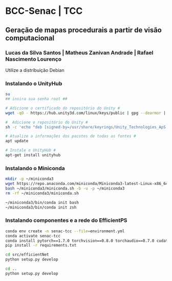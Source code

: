 # BCC-Senac | TCC
## Geração de mapas procedurais a partir de visão computacional
### Lucas da Silva Santos | Matheus Zanivan Andrade | Rafael Nascimento Lourenço

Utilize a distribuição Debian

### Instalando o UnityHub
```sh
su
## insira sua senha root ##

# Adicione o certificado do repositório do Unity #
wget -qO - https://hub.unity3d.com/linux/keys/public | gpg --dearmor | sudo tee /usr/share/keyrings/Unity_Technologies_ApS.gpg > /dev/null

#  Adicione o repositório do Unity #
sh -c 'echo "deb [signed-by=/usr/share/keyrings/Unity_Technologies_ApS.gpg] https://hub.unity3d.com/linux/repos/deb stable main" > /etc/apt/sources.list.d/unityhub.list'

# Atualize a informações dos pacotes de todas as fontes #
apt update

# Instale o UnityHub #
apt-get install unityhub
```

### Instalando o Miniconda
```sh
mkdir -p ~/miniconda3
wget https://repo.anaconda.com/miniconda/Miniconda3-latest-Linux-x86_64.sh -O ~/miniconda3/miniconda.sh
bash ~/miniconda3/miniconda.sh -b -u -p ~/miniconda3
rm -rf ~/miniconda3/miniconda.sh

~/miniconda3/bin/conda init bash
~/miniconda3/bin/conda init zsh
```

### Instalando componentes e a rede do EfficientPS
```sh
conda env create -n senac-tcc --file=environment.yml
conda activate senac-tcc
conda install pytorch==1.7.0 torchvision==0.8.0 torchaudio==0.7.0 cudatoolkit=10.2 cudatoolkit-dev -c pytorch -c conda-forge
pip install -r requirements.txt

cd src/efficientNet
python setup.py develop

cd ..
python setup.py develop
```
